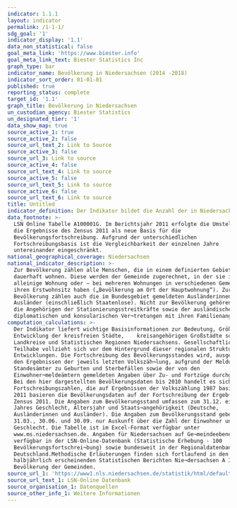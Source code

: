 ```yaml
---
indicator: 1.1.1
layout: indicator
permalink: /1-1-1/
sdg_goal: '1'
indicator_display: '1.1'
data_non_statistical: false
goal_meta_link: 'https://www.biester.info'
goal_meta_link_text: Biester Statistics Inc
graph_type: bar
indicator_name: Bevölkerung in Niedersachsen (2014 -2018)
indicator_sort_order: 01-01-01
published: true
reporting_status: complete
target_id: '1.1'
graph_title: Bevölkerung in Niedersachsen
un_custodian_agency: Biester Statistics
un_designated_tier: '1'
data_show_map: true
source_active_1: true
source_active_2: false
source_url_text_2: Link to Source
source_active_3: false
source_url_3: Link to source
source_active_4: false
source_url_text_4: Link to source
source_active_5: false
source_url_text_5: Link to source
source_active_6: false
source_url_text_6: Link to source
title: Untitled
indicator_definition: Der Indikator bildet die Anzahl der in Niedersachsen lebenden Menschen ab
data_footnote: >-
  LSN Online Tabelle A100001G. Im Berichtsjahr 2011 erfolgte die Umstellung auf
  die Ergebnisse des Zensus 2011 als neue Basis für die
  Bevölkerungsfortschreibung. Aufgrund der unterschiedlichen
  Fortschreibungsbasis ist die Vergleichbarkeit der einzelnen Jahre
  untereinander eingeschränkt.
national_geographical_coverage: Niedersachsen
national_indicator_description: >-
  Zur Bevölkerung zählen alle Menschen, die in einem definierten Gebiet
  dauerhaft wohnen. Diese werden der Gemeinde zugerechnet, in der sie ihre
  alleinige Wohnung oder – bei mehreren Wohnungen in verschiedenen Gemeinden –
  ihren Erstwohnsitz haben („Bevölkerung am Ort der Hauptwohnung“). Zur
  Bevölkerung zählen auch die im Bundesgebiet gemeldeten Ausländerinnen und
  Ausländer (einschließlich Staatenlose). Nicht zur Bevölkerung gehören hingegen
  die Angehörigen der Stationierungsstreitkräfte sowie der ausländischen
  diplomatischen und konsularischen Ver¬tretungen mit ihren Familienangehörigen.
computation_calculations: >-
  Der Indikator liefert wichtige Basisinformationen zur Bedeutung, Größe und
  Entwicklung der kreisfreien Städte,    kreisangehörigen Großstädte sowie der
  Landkreise und Statistischen Regionen Niedersachsens. Gesellschaftliche
  Teilhabe vollzieht sich vor dem Hintergrund dieser regionalen Strukturen und
  Entwicklungen. Die Fortschreibung des Bevölkerungsstandes wird, ausgehend von
  den Ergebnissen der jeweils letzten Volkszäh¬lung, aufgrund der Meldungen der
  Standesämter zu Geburten und Sterbefällen sowie der von den
  Einwohner¬meldeämtern gemeldeten Angaben über Zu- und Fortzüge durchgeführt.
  Bei den hier dargestellten Bevölkerungsdaten bis 2010 handelt es sich um
  Fortschreibungszahlen, die auf Ergebnissen der Volkszählung 1987 basieren. Ab
  2011 basieren die Bevölkerungsdaten auf der Fortschreibung der Ergeb¬nisse des
  Zensus 2011. Die Angaben zum Bevölkerungsstand umfassen zum 31.12. eines jeden
  Jahres Geschlecht, Altersjahr und Staats¬angehörigkeit (Deutsche,
  Ausländerinnen und Ausländer). Die Angaben zum Bevölkerungsstand geben zum
  31.03., 30.06. und 30.09. nur Auskunft über die Zahl der Einwohner und ihr
  Geschlecht. Die Tabelle ist im Excel-Format verfügbar unter
  www.ms.niedersachsen.de. Angaben für Niedersachsen auf Ge¬meindeebene sind
  verfügbar in der LSN-Online-Datenbank (Statistische Erhebung - 100
  Bevölkerungsfortschrei¬bung) sowie bundesweit in der Regionaldatenbank
  Deutschland.Methodische Erläuterungen finden sich fortlaufend in den
  halbjährlich erscheinenden Statistischen Berichten Nie¬dersachsen A I 2,
  Bevölkerung der Gemeinden.
source_url_1: 'https://www1.nls.niedersachsen.de/statistik/html/default.asp'
source_url_text_1: LSN-Online Datenbank
source_organisation_1: Datenquellen
source_other_info_1: Weitere Informationen
---
```

